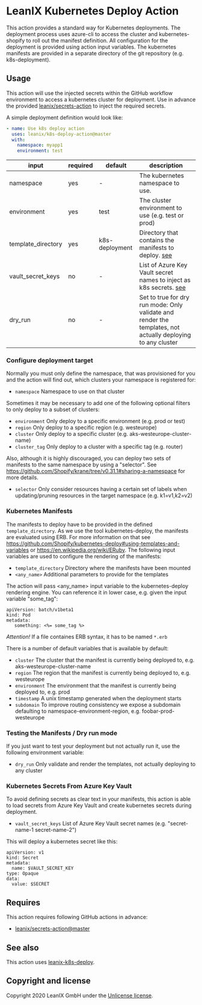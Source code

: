 # LeanIX Kubernetes Deploy Action

This action provides a standard way for Kubernetes deployments. The deployment process uses azure-cli to access the cluster and 
kubernetes-shopify to roll out the manifest definition. All configuration for the deployment is provided using action input 
variables. The kubernetes manifests are provided in a separate directory of the git repository (e.g. k8s-deployment).

## Usage

This action will use the injected secrets within the GitHub workflow environment to access a kubernetes cluster for deployment. 
Use in advance the provided [leanix/secrets-action](https://github.com/leanix/secrets-action) to inject the required secrets. 

A simple deployment definition would look like:
```yaml
- name: Use k8s deploy action
  uses: leanix/k8s-deploy-action@master
  with:
    namespace: myapp1
    environment: test
```

| input | required | default | description |
|-------|----------|---------|-------------|
|namespace|yes|-|The kubernetes namespace to use.|
|environment|yes|test|The cluster environment to use (e.g. test or prod)|
|template_directory|yes|k8s-deployment|Directory that contains the manifests to deploy. [see](#kubernetes-manifests)|
|vault_secret_keys|no|-|List of Azure Key Vault secret names to inject as k8s secrets. [see](#kubernetes-secrets-from-azure-key-vault)|
|dry_run|no|-|Set to true for dry run mode: Only validate and render the templates, not actually deploying to any cluster|

### Configure deployment target

Normally you must only define the namespace, that was provisioned for you and the action will find out, which clusters
your namespace is registered for:

* `namespace`            Namespace to use on that cluster

Sometimes it may be necessary to add one of the following optional filters to only deploy to a subset of clusters:

* `environment`          Only deploy to a specific environment (e.g. prod or test)
* `region`               Only deploy to a specific region (e.g. westeurope)
* `cluster`              Only deploy to a specific cluster (e.g. aks-westeurope-cluster-name) 
* `cluster_tag`          Only deploy to a cluster with a specific tag (e.g. router) 

Also, although it is highly discouraged, you can deploy two sets of manifests to the same namespace by using a "selector".
See https://github.com/Shopify/krane/tree/v0.31.1#sharing-a-namespace for more details.

* `selector`             Only consider resources having a certain set of labels when updating/pruning resources in the target namespace (e.g. k1=v1,k2=v2)

### Kubernetes Manifests

The manifests to deploy have to be provided in the defined `template_directory`.
As we use the tool kubernetes-deploy, the manifests are evaluated using ERB. For more information on that see
https://github.com/Shopify/kubernetes-deploy#using-templates-and-variables or https://en.wikipedia.org/wiki/ERuby.
The following input variables are used to configure the rendering of the manifests: 

* `template_directory`   Directory where the manifests have been mounted
* `<any_name>`           Additional parameters to provide for the templates

The action will pass <any_name> input variable to the kubernetes-deploy rendering engine.
You can reference it in lower case, e.g. given the input variable "some_tag":

```
apiVersion: batch/v1beta1
kind: Pod
metadata:
   something: <%= some_tag %>
```

_Attention!_ If a file containes ERB syntax, it has to be named `*.erb`

There is a number of default variables that is available by default:

* `cluster`     The cluster that the manifest is currently being deployed to, e.g. aks-westeurope-cluster-name
* `region`      The region that the manifest is currently being deployed to, e.g. westeurope
* `environment` The environment that the manifest is currently being deployed to, e.g. prod
* `timestamp`   A unix timestamp generated when the deployment starts
* `subdomain`   To improve routing consistency we expose a subdomain defaulting to namespace-environment-region, e.g. foobar-prod-westeurope

### Testing the Manifests / Dry run mode

If you just want to test your deployment but not actually run it, use the following environment variable:

* `dry_run`             Only validate and render the templates, not actually deploying to any cluster

### Kubernetes Secrets From Azure Key Vault

To avoid defining secrets as clear text in your manifests, this action is able to load secrets from Azure Key Vault and create 
kubernetes secrets during deployment.

* `vault_secret_keys`   List of Azure Key Vault secret names (e.g. "secret-name-1 secret-name-2")

This will deploy a kubernetes secret like this:

```
apiVersion: v1
kind: Secret
metadata:
  name: $VAULT_SECRET_KEY
type: Opaque
data:
  value: $SECRET
```

## Requires
This action requires following GitHub actions in advance:
- [leanix/secrets-action@master](https://github.com/leanix/secrets-action)

## See also
This action uses [leanix-k8s-deploy](https://github.com/leanix/leanix-k8s-deploy).

## Copyright and license

Copyright 2020 LeanIX GmbH under the [Unlicense license](LICENSE).